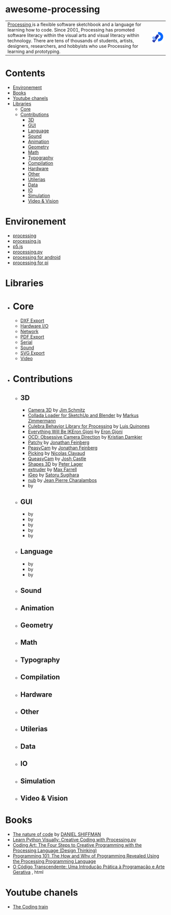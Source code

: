 # awesome-processing

<table >
 <tr>
  <td>  
   <a href="https://processing.or">Processing </a>is a flexible software sketchbook and a language for learning how to code. Since 2001, Processing has promoted software literacy within the visual arts and visual literacy within technology. There are tens of thousands of students, artists, designers, researchers, and hobbyists who use Processing for learning and prototyping.
  </td>
  <td>
   <a href="https://processing.or"><img src="assets/processing-logo.png"></a>
  </td>
 </tr>
 </table>




# Contents
 - [Environement](#environement)
 - [Books](#books)
 - [Youtube chanels](#youtube-chanels)
 - [Libraries](#libraries)
   - [Core](#core)
   - [Contributions](#contributions)
     - [3D](#3d)
     - [GUI](#gui)
     - [Language](#language)
     - [Sound](#sound)
     - [Animation](#animation)
     - [Geometry](#geometry)
     - [Math](#math)
     - [Typography](#typography)
     - [Compilation](#compilation)
     - [Hardware](#hardware)
     - [Other](#other)
     - [Utilerias](#utilerias)
     - [Data](#data)
     - [IO](#io)
     - [Simulation](#simulation)
     - [Video & Vision](#video-&-vision)
# Environement
 - [processing](https://processing.org/)
 - [processing.js](https://happycoding.io/tutorials/processing/processing-js)
 - [p5.js](https://p5js.org/)
 - [processing.py](https://py.processing.org/)
 - [processing for android](https://android.processing.org/)
 - [processing for pi](https://pi.processing.org/)
# Libraries
- # Core
  - [DXF Export](https://processing.org/reference/libraries/dxf/index.html)
  - [Hardware I/O](https://processing.org/reference/libraries/io/index.html)
  - [Network](https://processing.org/reference/libraries/net/index.html)
  - [PDF Export](https://processing.org/reference/libraries/pdf/index.html)
  - [Serial](https://processing.org/reference/libraries/serial/index.html)
  - [Sound](https://processing.org/reference/libraries/sound/index.html)
  - [SVG Export](https://processing.org/reference/libraries/svg/index.html)
  - [Video](https://processing.org/reference/libraries/video/index.html)
- # Contributions
  - ## 3D
    - [Camera 3D](https://ixora.io/projects/camera-3D/) by [Jim Schmitz](https://ixora.io/)
    - [Collada Loader for SketchUp and Blender](http://www.die-seite.ch/) by [Markus Zimmermann](http://www.die-seite.ch/)
    - [Culebra Behavior Library for Processing](http://www.complicitmatter.com/culebra-java/) by [Luis Quinones](http://complicitmatter.com/)
    - [Everything Will Be IKEron Gjoni](https://github.com/EGjoni/Everything-Will-Be-IK-Processing) by [Eron Gjoni](https://github.com/EGjoni/)
    - [OCD: Obsessive Camera Direction](http://www.gdsstudios.com/processing/libraries/ocd/) by [Kristian Damkjer](http://www.gdsstudios.com/)
    - [Patchy](http://mrfeinberg.com/patchy/) by [Jonathan Feinberg](http://mrfeinberg.com/)
    - [PeasyCam](http://mrfeinberg.com/peasycam/) by [Jonathan Feinberg](http://mrfeinberg.com/)
    - [Picking](http://n.clavaud.free.fr/processing/library/picking/) by [Nicolas Clavaud](http://n.clavaud.free.fr/)
    - [QueasyCam](https://github.com/jrc03c/queasycam) by [Josh Castle](https://twitter.com/jrc03c)
    - [Shapes 3D](http://www.lagers.org.uk/s3d4p/index.html) by [Peter Lager](http://www.lagers.org.uk/)
    - [extruder](http://maxlfarrell.gitlab.io/extruder) by [Max Farrell](https://arcane.info/)
    - [iGeo](http://igeo.jp/) by [Satoru Sugihara](http://atlv.org/)
    - [nub](https://github.com/VisualComputing/nub) by [Jean Pierre Charalambos
](https://visualcomputing.github.io/)
    - []() by []()
  - ## GUI
    - []() by []()
    - []() by []()
    - []() by []()
    - []() by []()
    - []() by []()
  - ## Language
    - []() by []()
    - []() by []()
    - []() by []()
  - ## Sound
  - ## Animation
  - ## Geometry
  - ## Math
  - ## Typography
  - ## Compilation
  - ## Hardware
  - ## Other 
  - ## Utilerias
  - ## Data
  - ## IO
  - ## Simulation
  - ## Video & Vision
# Books
 - [The nature of code](https://natureofcode.com/) by [DANIEL SHIFFMAN](https://shiffman.net/)
 - [Learn Python Visually: Creative Coding with Processing.py](https://www.amazon.com/Learn-Python-Visually-Tristan-Bunn/dp/1718500963)
 - [Coding Art: The Four Steps to Creative Programming with the Processing Language (Design Thinking)](https://www.amazon.com/gp/product/1484262638)
 - [
Programming 101: The How and Why of Programming Revealed Using the Processing Programming Language](https://link.springer.com/book/10.1007/978-1-4842-3697-0)
- [O Código Transcendente: Uma Introdução Prática à Programação e Arte Gerativa](https://codigotranscendente.github.io/livro/livro/lindex.html) , html
# Youtube chanels
 - [The Coding train](https://www.youtube.com/channel/UCvjgXvBlbQiydffZU7m1_aw)



